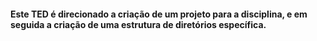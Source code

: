#### Este TED é direcionado a criação de um projeto para a disciplina, e em seguida a criação de uma estrutura de diretórios específica.
